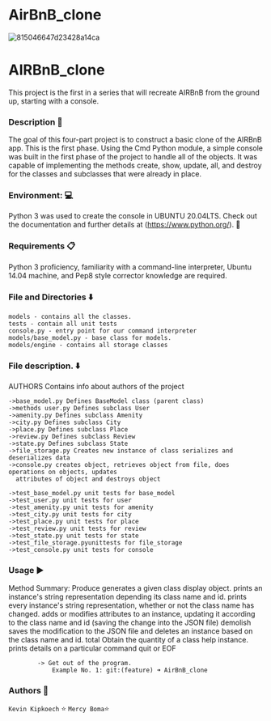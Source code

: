 # AirBnB_clone

![815046647d23428a14ca](https://github.com/bomanaps/AirBnB_clone/assets/105924200/fc22d0ce-a9c9-425b-9567-683864249b23)

# AIRBnB_clone
This project is the first in a series that will recreate AIRBnB from the ground up, starting with a console.


### Description :page_with_curl:
The goal of this four-part project is to construct a basic clone of the AIRBnB app. This is the first phase. Using the Cmd Python module, a simple console was built in the first phase of the project to handle all of the objects. It was capable of implementing the methods create, show, update, all, and destroy for the classes and subclasses that were already in place.

### Environment: :computer:
Python 3 was used to create the console in UBUNTU 20.04LTS. Check out the documentation and further details at (https://www.python.org/). :link:

### Requirements :clipboard:
Python 3 proficiency, familiarity with a command-line interpreter, Ubuntu 14.04 machine, and Pep8 style corrector knowledge are required.

### File and Directories :arrow_down:
    models - contains all the classes.
    tests - contain all unit tests
    console.py - entry point for our command interpreter
    models/base_model.py - base class for models.
    models/engine - contains all storage classes

  
### File description. :arrow_down:
AUTHORS Contains info about authors of the project 

    ->base_model.py Defines BaseModel class (parent class)
    ->methods user.py Defines subclass User 
    ->amenity.py Defines subclass Amenity 
    ->city.py Defines subclass City 
    ->place.py Defines subclass Place 
    ->review.py Defines subclass Review 
    ->state.py Defines subclass State 
    ->file_storage.py Creates new instance of class serializes and deserializes data
    ->console.py creates object, retrieves object from file, does operations on objects, updates       
      attributes of object and destroys object

    ->test_base_model.py unit tests for base_model 
    ->test_user.py unit tests for user 
    ->test_amenity.py unit tests for amenity 
    ->test_city.py unit tests for city 
    ->test_place.py unit tests for place 
    ->test_review.py unit tests for review 
    ->test_state.py unit tests for state 
    ->test_file_storage.pyunittests for file_storage 
    ->test_console.py unit tests for console

### Usage  :arrow_forward:
Method Summary: 
  Produce generates a given class display object. prints an instance's string representation depending 
  its class name and id. prints every instance's string representation, whether or not the class name has
  changed. adds or modifies attributes to an instance, updating it according to the class name and id
  (saving the change into the JSON file) demolish saves the modification to the JSON file and deletes an     instance based on the class name and id. total Obtain the quantity of a class help instance. prints        details on a particular command quit or EOF
  
            -> Get out of the program. 
                Example No. 1: git:(feature) ➜ AirBnB_clone



### Authors :stars:
`Kevin Kipkoech` :star:
`Mercy Boma`:star: